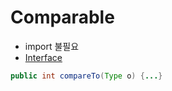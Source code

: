 # Comparable

- import 불필요
- [Interface](Interface)

``` java
public int compareTo(Type o) {...}
```
